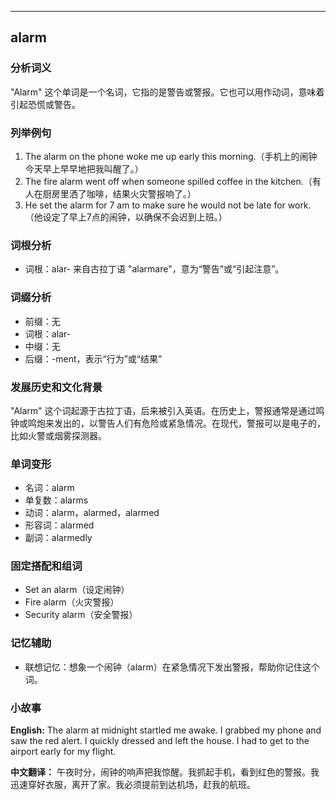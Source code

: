 
---------------
## alarm
### 分析词义
"Alarm" 这个单词是一个名词，它指的是警告或警报。它也可以用作动词，意味着引起恐慌或警告。

### 列举例句
1. The alarm on the phone woke me up early this morning.（手机上的闹钟今天早上早早地把我叫醒了。）
2. The fire alarm went off when someone spilled coffee in the kitchen.（有人在厨房里洒了咖啡，结果火灾警报响了。）
3. He set the alarm for 7 am to make sure he would not be late for work.（他设定了早上7点的闹钟，以确保不会迟到上班。）

### 词根分析
- 词根：alar- 来自古拉丁语 "alarmare"，意为“警告”或“引起注意”。

### 词缀分析
- 前缀：无
- 词根：alar-
- 中缀：无
- 后缀：-ment，表示“行为”或“结果”

### 发展历史和文化背景
"Alarm" 这个词起源于古拉丁语，后来被引入英语。在历史上，警报通常是通过鸣钟或鸣炮来发出的，以警告人们有危险或紧急情况。在现代，警报可以是电子的，比如火警或烟雾探测器。

### 单词变形
- 名词：alarm
- 单复数：alarms
- 动词：alarm，alarmed，alarmed
- 形容词：alarmed
- 副词：alarmedly

### 固定搭配和组词
- Set an alarm（设定闹钟）
- Fire alarm（火灾警报）
- Security alarm（安全警报）

### 记忆辅助
- 联想记忆：想象一个闹钟（alarm）在紧急情况下发出警报，帮助你记住这个词。

### 小故事
**English:**
The alarm at midnight startled me awake. I grabbed my phone and saw the red alert. I quickly dressed and left the house. I had to get to the airport early for my flight.

**中文翻译：**
午夜时分，闹钟的响声把我惊醒。我抓起手机，看到红色的警报。我迅速穿好衣服，离开了家。我必须提前到达机场，赶我的航班。

